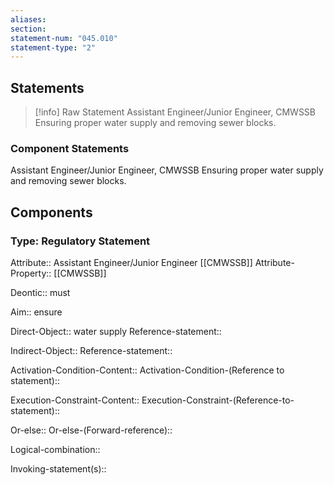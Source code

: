 ```yaml
---
aliases: 
section: 
statement-num: "045.010"
statement-type: "2"
---
```

## Statements 
> [!info] Raw Statement
> Assistant Engineer/Junior Engineer, CMWSSB Ensuring proper water supply and removing sewer blocks.  
> 

### Component Statements
Assistant Engineer/Junior Engineer, CMWSSB Ensuring proper water supply and removing sewer blocks.  
## Components
### Type: Regulatory Statement
Attribute:: Assistant Engineer/Junior Engineer [[CMWSSB]]
Attribute-Property:: [[CMWSSB]]

Deontic:: must

Aim:: ensure

Direct-Object:: water supply 
	Reference-statement::

Indirect-Object::
	Reference-statement::

Activation-Condition-Content::
	Activation-Condition-(Reference to statement)::

Execution-Constraint-Content::
	Execution-Constraint-(Reference-to-statement)::

Or-else::
	Or-else-(Forward-reference)::

Logical-combination::

Invoking-statement(s)::